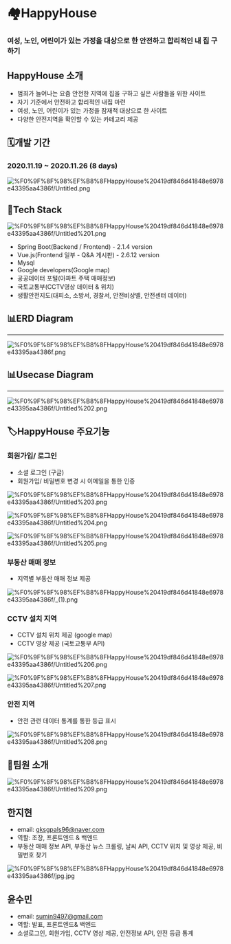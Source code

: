 # 🏘️HappyHouse

### 여성, 노인, 어린이가 있는 가정을 대상으로 한 안전하고 합리적인 내 집 구하기

## HappyHouse 소개

- 범죄가 늘어나는 요즘 안전한 지역에 집을 구하고 싶은 사람들을 위한 사이트
- 자기 기준에서 안전하고 합리적인 내집 마련
- 여성, 노인, 어린이가 있는 가정을 잠재적 대상으로 한 사이트
- 다양한 안전지역을 확인할 수 있는 카테고리 제공

## 🗓️개발 기간

### 2020.11.19 ~ 2020.11.26 (8 days)

![%F0%9F%8F%98%EF%B8%8FHappyHouse%20419df846d41848e6978e43395aa4386f/Untitled.png](%F0%9F%8F%98%EF%B8%8FHappyHouse%20419df846d41848e6978e43395aa4386f/Untitled.png)

## 🔧**Tech Stack**

![%F0%9F%8F%98%EF%B8%8FHappyHouse%20419df846d41848e6978e43395aa4386f/Untitled%201.png](%F0%9F%8F%98%EF%B8%8FHappyHouse%20419df846d41848e6978e43395aa4386f/Untitled%201.png)

- Spring Boot(Backend / Frontend) - 2.1.4 version
- Vue.js(Frontend 일부 -  Q&A 게시판) - 2.6.12 version
- Mysql
- Google developers(Google map)
- 공공데이터 포털(아파트 주택 매매정보)
- 국토교통부(CCTV영상 데이터 & 위치)
- 생활안전지도(대피소, 소방서, 경찰서, 안전비상벨, 안전센터 데이터)

## 📊ERD Diagram

---

![%F0%9F%8F%98%EF%B8%8FHappyHouse%20419df846d41848e6978e43395aa4386f.png](%F0%9F%8F%98%EF%B8%8FHappyHouse%20419df846d41848e6978e43395aa4386f.png)

## 📊Usecase Diagram

---

![%F0%9F%8F%98%EF%B8%8FHappyHouse%20419df846d41848e6978e43395aa4386f/Untitled%202.png](%F0%9F%8F%98%EF%B8%8FHappyHouse%20419df846d41848e6978e43395aa4386f/Untitled%202.png)

## 🏷️HappyHouse 주요기능

### 회원가입/ 로그인

- 소셜 로그인 (구글)
- 회원가입/ 비밀번호 변경 시 이메일을 통한 인증

![%F0%9F%8F%98%EF%B8%8FHappyHouse%20419df846d41848e6978e43395aa4386f/Untitled%203.png](%F0%9F%8F%98%EF%B8%8FHappyHouse%20419df846d41848e6978e43395aa4386f/Untitled%203.png)

![%F0%9F%8F%98%EF%B8%8FHappyHouse%20419df846d41848e6978e43395aa4386f/Untitled%204.png](%F0%9F%8F%98%EF%B8%8FHappyHouse%20419df846d41848e6978e43395aa4386f/Untitled%204.png)

![%F0%9F%8F%98%EF%B8%8FHappyHouse%20419df846d41848e6978e43395aa4386f/Untitled%205.png](%F0%9F%8F%98%EF%B8%8FHappyHouse%20419df846d41848e6978e43395aa4386f/Untitled%205.png)

### 부동산 매매 정보

- 지역별 부동산 매매 정보 제공

![%F0%9F%8F%98%EF%B8%8FHappyHouse%20419df846d41848e6978e43395aa4386f/_(1).png](%F0%9F%8F%98%EF%B8%8FHappyHouse%20419df846d41848e6978e43395aa4386f/_(1).png)

### CCTV 설치 지역

- CCTV 설치 위치 제공 (google map)
- CCTV 영상 제공 (국토교통부 API)

![%F0%9F%8F%98%EF%B8%8FHappyHouse%20419df846d41848e6978e43395aa4386f/Untitled%206.png](%F0%9F%8F%98%EF%B8%8FHappyHouse%20419df846d41848e6978e43395aa4386f/Untitled%206.png)

![%F0%9F%8F%98%EF%B8%8FHappyHouse%20419df846d41848e6978e43395aa4386f/Untitled%207.png](%F0%9F%8F%98%EF%B8%8FHappyHouse%20419df846d41848e6978e43395aa4386f/Untitled%207.png)

### 안전 지역

- 안전 관련 데이터 통계를 통한 등급 표시

![%F0%9F%8F%98%EF%B8%8FHappyHouse%20419df846d41848e6978e43395aa4386f/Untitled%208.png](%F0%9F%8F%98%EF%B8%8FHappyHouse%20419df846d41848e6978e43395aa4386f/Untitled%208.png)

## 🙂팀원 소개

![%F0%9F%8F%98%EF%B8%8FHappyHouse%20419df846d41848e6978e43395aa4386f/Untitled%209.png](%F0%9F%8F%98%EF%B8%8FHappyHouse%20419df846d41848e6978e43395aa4386f/Untitled%209.png)

## 한지현

- email: gksgpals96@naver.com
- 역할: 조장, 프론트엔드 & 백엔드
- 부동산 매매 정보 API, 부동산 뉴스 크롤링, 날씨 API, CCTV 위치 및 영상 제공, 비밀번호 찾기

![%F0%9F%8F%98%EF%B8%8FHappyHouse%20419df846d41848e6978e43395aa4386f/jpg.jpg](%F0%9F%8F%98%EF%B8%8FHappyHouse%20419df846d41848e6978e43395aa4386f/jpg.jpg)

## 윤수민

- email: sumin9497@gmail.com
- 역할: 발표, 프론트엔드& 백엔드
- 소셜로그인, 회원가입, CCTV 영상 제공, 안전정보 API, 안전 등급 통계
